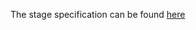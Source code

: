 The stage specification can be found [here](https://hyperskill.org/projects/46/stages/248/implement)